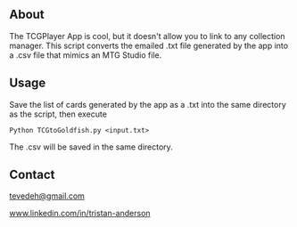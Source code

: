 ## About

The TCGPlayer App is cool, but it doesn't allow you to link to any collection manager. This script converts the emailed .txt file generated by the app into a .csv file that mimics an MTG Studio file.

## Usage

Save the list of cards generated by the app as a .txt into the same directory as the script, then execute

```
Python TCGtoGoldfish.py <input.txt>
```

The .csv will be saved in the same directory.

## Contact

tevedeh@gmail.com

www.linkedin.com/in/tristan-anderson
